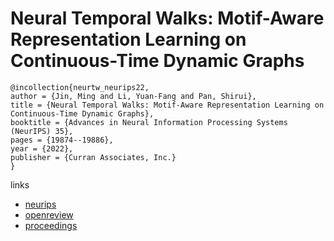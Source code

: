 # Neural Temporal Walks: Motif-Aware Representation Learning on Continuous-Time Dynamic Graphs

```
@incollection{neurtw_neurips22,
author = {Jin, Ming and Li, Yuan-Fang and Pan, Shirui},
title = {Neural Temporal Walks: Motif-Aware Representation Learning on Continuous-Time Dynamic Graphs},
booktitle = {Advances in Neural Information Processing Systems (NeurIPS) 35},
pages = {19874--19886},
year = {2022},
publisher = {Curran Associates, Inc.}
}
```

links
- [neurips](https://nips.cc/Conferences/2022/Schedule?showEvent=53235)
- [openreview](https://openreview.net/forum?id=NqbktPUkZf7)
- [proceedings](https://papers.nips.cc//paper_files/paper/2022/hash/7dadc855cef7494d5d956a8d28add871-Abstract-Conference.html)
